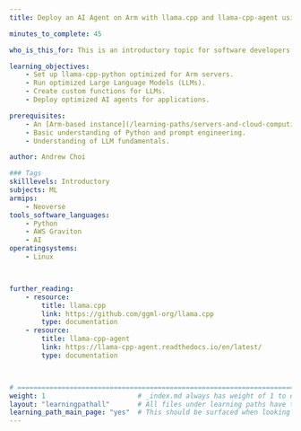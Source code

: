 ```yaml
---
title: Deploy an AI Agent on Arm with llama.cpp and llama-cpp-agent using KleidiAI

minutes_to_complete: 45

who_is_this_for: This is an introductory topic for software developers and ML engineers looking to deploy an optimized AI agent application.

learning_objectives:
    - Set up llama-cpp-python optimized for Arm servers.
    - Run optimized Large Language Models (LLMs).
    - Create custom functions for LLMs.
    - Deploy optimized AI agents for applications.

prerequisites:
    - An [Arm-based instance](/learning-paths/servers-and-cloud-computing/csp/) from a cloud service provider or an on-premise Arm server.
    - Basic understanding of Python and prompt engineering.
    - Understanding of LLM fundamentals.

author: Andrew Choi

### Tags
skilllevels: Introductory
subjects: ML
armips:
    - Neoverse
tools_software_languages:
    - Python
    - AWS Graviton
    - AI
operatingsystems:
    - Linux



further_reading:
    - resource:
        title: llama.cpp
        link: https://github.com/ggml-org/llama.cpp
        type: documentation
    - resource:
        title: llama-cpp-agent
        link: https://llama-cpp-agent.readthedocs.io/en/latest/
        type: documentation



# ================================================================================
weight: 1                       # _index.md always has weight of 1 to order correctly
layout: "learningpathall"       # All files under learning paths have this same wrapper
learning_path_main_page: "yes"  # This should be surfaced when looking for related content. Only set for _index.md of learning path content.
---
```

